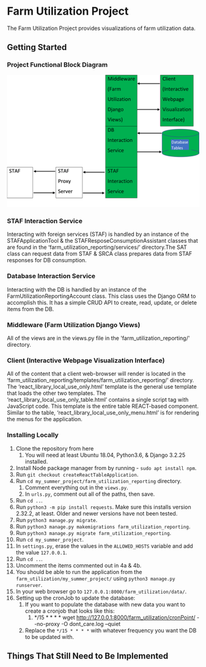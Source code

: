 # Farm Utilization Project

The Farm Utilization Project provides visualizations of farm utilization data.

## Getting Started

### Project Functional Block Diagram

![Projec Functional Block Diagram](Farm_Utilization_Reporting_System_Design.png "Block Diagram")

### STAF Interaction Service

Interacting with foreign services (STAF) is handled by an instance of the STAFApplicationTool & the STAFResposeConsumptionAssistant classes that are found in the ‘farm_utilization_reporting/services/’ directory.The SAT class can request data from STAF & SRCA class prepares data from STAF responses for DB consumption. 

### Database Interaction Service

Interacting with the DB is handled by an instance of the FarmUtilizationReportingAccount class. This class uses the Django ORM to accomplish this. It has a simple CRUD API to create, read, update, or delete items from the DB.

### Middleware (Farm Utilization Django Views)

All of the views are in the views.py file in the 'farm_utilization_reporting/' directory.

### Client (Interactive Webpage Visualization Interface)

All of the content that a client web-browser will render is located in the ‘farm_utilization_reporting/templates/farm_utilization_reporting/’ directory. The ‘react_library_local_use_only.html’ template is the general use template that loads the other two templates. The ‘react_library_local_use_only_table.html’ contains a single script tag with JavaScript code. This template is the entire table REACT-based component. Similar to the table, ‘react_library_local_use_only_menu.html’ is for rendering the menus for the application.

### Installing Locally

1)	Clone the repository from here
    1.	You will need at least Ubuntu 18.04, Python3.6, & Django 3.2.25 installed.
2)	Install Node package manager from by running - `sudo apt install npm`.
3)	Run `git checkout createReactTableApplication`.
4)	Run `cd my_summer_project/farm_utilization_reporting` directory.
    1.	Comment everything out in the `views.py`.
    1.	In `urls.py`, comment out all of the paths, then save.
5)	Run `cd ..`.
6)	Run `python3 -m pip install requests`. Make sure this installs version 2.32.2, at least. Older and newer versions have not been tested.
7)	Run `python3 manage.py migrate`.
1)	Run `python3 manage.py makemigrations farm_utilization_reporting`.
9)	Run `python3 manage.py migrate farm_utilization_reporting`.
10)	Run `cd my_summer_project`.
11)	In `settings.py`, erase the values in the `ALLOWED_HOSTS` variable and add the value `127.0.0.1`.
12)	Run `cd ..`.
13)	Uncomment the items commented out in 4a & 4b.
14)	You should be able to run the application from the `farm_utilization/my_summer_project/` using `python3 manage.py runserver`.
15)	In your web browser go to `127.0.0.1:8000/farm_utilization/data/`.
16)	Setting up the cronJob to update the database:
    1.	If you want to populate the database with new data you want to create a cronjob that looks like this:
        1.	*/15 * * * * wget http://127.0.0.1:8000/farm_utilization/cronPoint/ --no-proxy -O dont_care.log –quiet
    1.	Replace the `*/15 * * * *` with whatever frequency you want the DB to be updated with.

## Things That Still Need to Be Implemented
